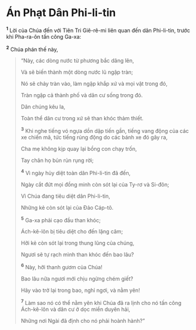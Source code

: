 # Án Phạt Dân Phi-li-tin
<sup><b>1</b></sup> Lời của Chúa đến với Tiên Tri Giê-rê-mi liên quan đến dân Phi-li-tin, trước khi Pha-ra-ôn tấn công Ga-xa:

<sup><b>2</b></sup> Chúa phán thế này,

> “Này, các dòng nước từ phương bắc dâng lên,
> 
> Và sẽ biến thành một dòng nước lũ ngập tràn;
> 
> Nó sẽ chảy tràn vào, làm ngập khắp xứ và mọi vật trong đó,
> 
> Tràn ngập cả thành phố và dân cư sống trong đó.
> 
> Dân chúng kêu la,
> 
> Toàn thể dân cư trong xứ sẽ than khóc thảm thiết.
> 
> <sup><b>3</b></sup> Khi nghe tiếng vó ngựa dồn dập tiến gần, tiếng vang động của các xe chiến mã, tức tiếng rúng động do các bánh xe đó gây ra,
> 
> Cha mẹ không kịp quay lại bồng con chạy trốn,
> 
> Tay chân họ bủn rủn rụng rời;
> 
> <sup><b>4</b></sup> Vì ngày hủy diệt toàn dân Phi-li-tin đã đến,
> 
> Ngày cắt đứt mọi đồng minh còn sót lại của Ty-rơ và Si-đôn;
> 
> Vì Chúa đang tiêu diệt dân Phi-li-tin,
> 
> Những kẻ còn sót lại của Ðảo Cáp-tô.
> 
> <sup><b>5</b></sup> Ga-xa phải cạo đầu than khóc;
> 
> Ách-kê-lôn bị tiêu diệt cho đến lặng câm;
> 
> Hỡi kẻ còn sót lại trong thung lũng của chúng,
> 
> Ngươi sẽ tự rạch mình than khóc đến bao lâu?
> 
> <sup><b>6</b></sup> Này, hỡi thanh gươm của Chúa!
> 
> Bao lâu nữa ngươi mới chịu ngừng chém giết?
> 
> Hãy vào trở lại trong bao, nghỉ ngơi, và nằm yên!
> 
> <sup><b>7</b></sup> Làm sao nó có thể nằm yên khi Chúa đã ra lịnh cho nó tấn công Ách-kê-lôn và dân cư ở dọc miền duyên hải,
> 
> Những nơi Ngài đã định cho nó phải hoành hành?”